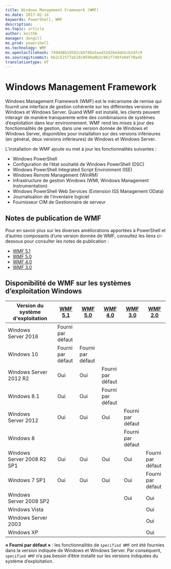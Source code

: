 ```yaml
---
title: Windows Management Framework (WMF)
ms.date: 2017-02-14
keywords: PowerShell, WMF
description: 
ms.topic: article
author: keithb
manager: dongill
ms.prod: powershell
ms.technology: WMF
ms.openlocfilehash: 749dd8b19592cb5f40a5aed32d28edeb5cb2dfc9
ms.sourcegitcommit: bb2c52577a519c0599a0b3c961f749fe0df70a45
translationtype: HT
---
```

# <a name="windows-management-framework"></a>Windows Management Framework

Windows Management Framework (WMF) est le mécanisme de remise qui fournit une interface de gestion cohérente sur les différentes versions de Windows et Windows Server.
Quand WMF est installé, les clients peuvent interagir de manière transparente entre des combinaisons de systèmes d’exploitation dans leur environnement.
WMF rend les mises à jour des fonctionnalités de gestion, dans une version donnée de Windows et Windows Server, disponibles pour installation sur des versions inférieures (en général, deux versions inférieures) de Windows et Windows Server.

L’installation de WMF ajoute ou met à jour les fonctionnalités suivantes :

- Windows PowerShell
- Configuration de l’état souhaité de Windows PowerShell (DSC)
- Windows PowerShell Integrated Script Environment (ISE)
- Windows Remote Management (WinRM)
- Infrastructure de gestion Windows (WMI, Windows Management Instrumentation)
- Windows PowerShell Web Services (Extension ISS Management OData)
- Journalisation de l’inventaire logiciel
- Fournisseur CIM de Gestionnaire de serveur

## <a name="wmf-release-notes"></a>Notes de publication de WMF

Pour en savoir plus sur les diverses améliorations apportées à PowerShell et d’autres composants d’une version donnée de WMF, consultez les liens ci-dessous pour consulter les notes de publication :

- [WMF 5.1](5.1/release-notes.md)
- [WMF 5.0](5.0/releasenotes.md)
- [WMF 4.0](https://download.microsoft.com/download/3/D/6/3D61D262-8549-4769-A660-230B67E15B25/Windows%20Management%20Framework%204%200%20Release%20Notes.docx)
- [WMF 3.0](https://download.microsoft.com/download/E/7/6/E76850B8-DA6E-4FF5-8CCE-A24FC513FD16/WMF%203%20Release%20Notes.docx)

## <a name="wmf-availability-across-windows-operating-systems"></a>Disponibilité de WMF sur les systèmes d’exploitation Windows

| Version du système d'exploitation | [WMF 5.1](https://aka.ms/wmf51download) | [WMF 5.0](https://aka.ms/wmf5download) | [WMF 4.0](https://aka.ms/wmf4download) |  [WMF 3.0](https://aka.ms/wmf3download) | [WMF 2.0](https://aka.ms/wmf2download) |
| ------------------------ | ----------- | ----------- | ----------- | ------------ |  ------------- |
| Windows Server 2016 | Fourni par défaut |  |  |  |  |
| Windows 10 | Fourni par défaut | Fourni par défaut  | | | |  
| Windows Server 2012 R2| Oui | Oui | Fourni par défaut |  |  |
| Windows 8.1 | Oui | Oui |  Fourni par défaut |  |  |
| Windows Server 2012 | Oui | Oui | Oui |  Fourni par défaut | |
| Windows 8 |  |  |  | Fourni par défaut | |
| Windows Server 2008 R2 SP1 | Oui | Oui | Oui |  Oui| Fourni par défaut |
| Windows 7 SP1  | Oui | Oui | Oui | Oui | Fourni par défaut |
| Windows Server 2008 SP2 | | | | Oui | Oui |
| Windows Vista | | | | | Oui |
| Windows Server 2003| | | |  | Oui |
| Windows XP | | | |  | Oui |

**« Fourni par défaut »** : les fonctionnalités de `specified WMF` ont été fournies dans la version indiquée de Windows et Windows Server.
Par conséquent, `specified WMF` n’a pas besoin d’être installé sur les versions indiquées du système d’exploitation.
